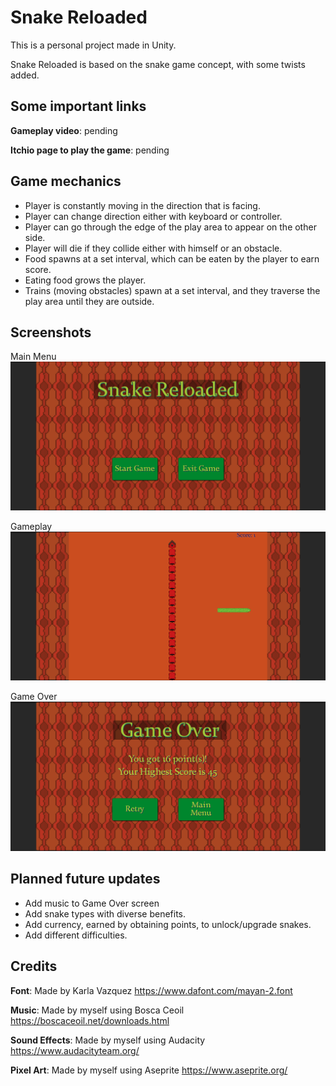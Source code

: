# Snake Reloaded

This is a personal project made in Unity.

Snake Reloaded is based on the snake game concept, with some twists added.

## Some important links

**Gameplay video**: pending

**Itchio page to play the game**: pending

## Game mechanics
* Player is constantly moving in the direction that is facing.
* Player can change direction either with keyboard or controller.
* Player can go through the edge of the play area to appear on the other side.
* Player will die if they collide either with himself or an obstacle.
* Food spawns at a set interval, which can be eaten by the player to earn score.
* Eating food grows the player.
* Trains (moving obstacles) spawn at a set interval, and they traverse the play area until they are outside.

## Screenshots

Main Menu
![Main menu](./screenshots/SS_SnakeReloaded_MainMenu1.png)

Gameplay
![Gameplay](./screenshots/SS_SnakeReloaded_GamePlay1.png)

Game Over
![Game over](./screenshots/SS_SnakeReloaded_GameOver1.png)

## Planned future updates
* Add music to Game Over screen
* Add snake types with diverse benefits.
* Add currency, earned by obtaining points, to unlock/upgrade snakes.
* Add different difficulties.

## Credits

**Font**: Made by Karla Vazquez 
https://www.dafont.com/mayan-2.font

**Music**: Made by myself using Bosca Ceoil
https://boscaceoil.net/downloads.html

**Sound Effects**: Made by myself using Audacity
https://www.audacityteam.org/

**Pixel Art**: Made by myself using Aseprite
https://www.aseprite.org/

